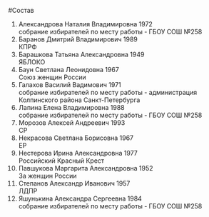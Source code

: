 #Состав
1. Александрова Наталия Владимировна 1972   
    собрание избирателей по месту работы - ГБОУ СОШ №258
2. Баранов Дмитрий Владимирович 1989   
    КПРФ
3. Барашкова Татьяна Александровна 1949   
    ЯБЛОКО
4. Баун Светлана Леонидовна 1967   
    Союз женщин России
5. Галахов Василий Вадимович 1971   
    собрание избирателей по месту работы - администрация Колпинского района Санкт-Петербурга
6. Лапина Елена Владимировна 1988   
    собрание избирателей по месту работы - ГБОУ СОШ №258
7. Морозов Алексей Андреевич 1993   
    СР
8. Некрасова Светлана Борисовна 1967   
    ЕР
9. Нестерова Ирина Александровна 1977   
    Российский Красный Крест
10. Павшукова Маргарита Александровна 1952   
    За женщин России
11. Степанов Александр Иванович 1957   
    ЛДПР
12. Яшунькина Александра Сергеевна 1984   
    собрание избирателей по месту работы - ГБОУ СОШ №258
